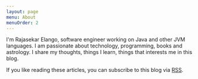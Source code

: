 ```yaml
---
layout: page
menu: About
menuOrder: 2
---
```


I'm Rajasekar Elango, software engineer working on Java and other JVM languages. I am passionate about technology, programming, books and astrology.
I share my thoughts, things I learn, things that interests me in this blog. 

If you like reading these articles, you can subscribe to this blog via [RSS](http://erajasekar.github.io/blog/rss).